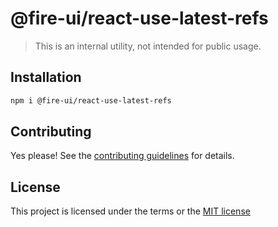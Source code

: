 # @fire-ui/react-use-latest-refs

> This is an internal utility, not intended for public usage.

## Installation

```sh
npm i @fire-ui/react-use-latest-refs
```

## Contributing

Yes please! See the
[contributing guidelines](https://github.com/epycsolutions/fire-ui-react/blob/master/CONTRIBUTING.md)
for details.

## License

This project is licensed under the terms or the
[MIT license](https://github.com/epycsolutions/fire-ui-react/blob/master/LICENSE)
